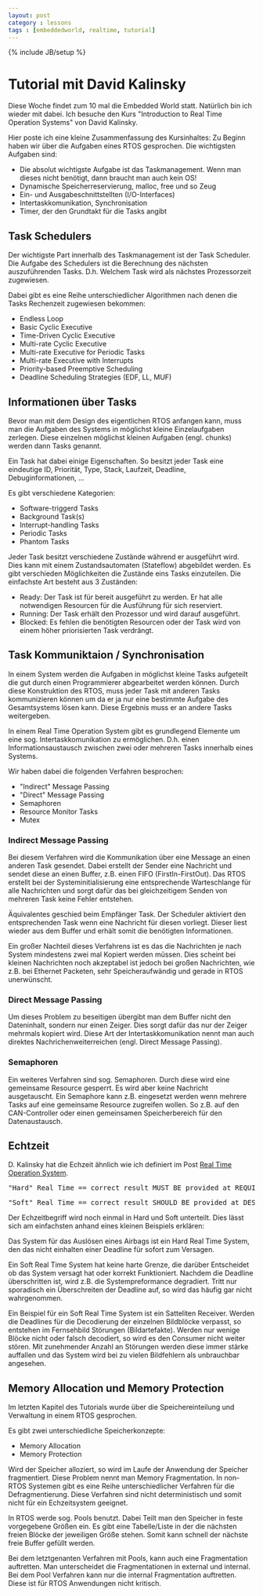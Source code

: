 ```yaml
---
layout: post
category : lessons
tags : [embeddedworld, realtime, tutorial]
---
```

{% include JB/setup %}

# Tutorial mit David Kalinsky

Diese Woche findet zum 10 mal die Embedded World statt. Natürlich bin ich wieder
mit dabei. Ich besuche den Kurs "Introduction to Real Time Operation Systems" 
von David Kalinsky. 

Hier poste ich eine kleine Zusammenfassung des Kursinhaltes: 
Zu Beginn haben wir über die Aufgaben eines RTOS gesprochen. Die wichtigsten 
Aufgaben sind: 

* Die absolut wichtigste Aufgabe ist das Taskmanagement. Wenn man dieses nicht 
   benötigt, dann braucht man auch kein OS!
* Dynamische Speicherreservierung, malloc, free und so Zeug
* Ein- und Ausgabeschnittstellten (I/O-Interfaces)
* Intertaskkomunikation, Synchronisation
* Timer, der den Grundtakt für die Tasks angibt

## Task Schedulers
Der wichtigste Part innerhalb des Taskmanagement ist der Task Scheduler. 
Die Aufgabe des Schedulers ist die Berechnung des nächsten auszuführenden
Tasks. D.h. Welchem Task wird als nächstes Prozessorzeit zugewiesen. 

Dabei gibt es eine Reihe unterschiedlicher Algorithmen nach denen die Tasks 
Rechenzeit zugewiesen bekommen: 

* Endless Loop
* Basic Cyclic Executive
* Time-Driven Cyclic Executive
* Multi-rate Cyclic Executive
* Multi-rate Executive for Periodic Tasks
* Multi-rate Executive with Interrupts
* Priority-based Preemptive Scheduling
* Deadline Scheduling Strategies (EDF, LL, MUF)

## Informationen über Tasks
Bevor man mit dem Design des eigentlichen RTOS anfangen kann, muss man die
Aufgaben des Systems in möglichst kleine Einzelaufgaben zerlegen. Diese 
einzelnen möglichst kleinen Aufgaben (engl. chunks) werden dann Tasks genannt.

Ein Task hat dabei einige Eigenschaften. So besitzt jeder Task eine eindeutige
ID, Priorität, Type, Stack, Laufzeit, Deadline, Debuginformationen, ... 

Es gibt verschiedene Kategorien:

* Software-triggerd Tasks
* Background Task(s)
* Interrupt-handling Tasks
* Periodic Tasks
* Phantom Tasks

Jeder Task besitzt verschiedene Zustände während er ausgeführt wird. 
Dies kann mit einem Zustandsautomaten (Stateflow) abgebildet werden. 
Es gibt verschieden Möglichkeiten die Zustände eins Tasks 
einzuteilen. Die einfachste Art besteht aus 3 Zuständen: 

* Ready: Der Task ist für bereit ausgeführt zu werden. Er hat alle notwendigen
	 Resourcen für die Ausführung für sich reserviert.
* Running: Der Task erhält den Prozessor und wird darauf ausgeführt. 
* Blocked: Es fehlen die benötigten Resourcen oder der Task wird von einem höher
	   priorisierten Task verdrängt. 

## Task Kommuniktaion / Synchronisation
In einem System werden die Aufgaben in möglichst kleine Tasks aufgeteilt die 
gut durch einen Programmierer abgearbeitet werden können. Durch diese Konstruktion des RTOS, muss jeder Task mit anderen Tasks kommunizieren können um da er ja 
nur eine bestimmte Aufgabe des Gesamtsystems lösen kann. Diese Ergebnis muss er an andere Tasks weitergeben. 

In einem Real Time Operation System gibt es grundlegend Elemente um eine 
sog. Intertaskkomunikation zu ermöglichen. D.h. einen Informationsaustausch
zwischen zwei oder mehreren Tasks innerhalb eines Systems.

Wir haben dabei die folgenden Verfahren besprochen: 

* "Indirect" Message Passing
* "Direct" Message Passing
* Semaphoren
* Resource Monitor Tasks
* Mutex

### Indirect Message Passing
Bei diesem Verfahren wird die Kommunikation über eine Message an einen anderen Task gesendet. Dabei erstellt der Sender eine Nachricht und sendet diese an einen Buffer, z.B. einen FIFO (FirstIn-FirstOut). Das RTOS erstellt bei der Systeminitialisierung eine entsprechende Warteschlange für alle Nachrichten und sorgt dafür das bei gleichzeitigem Senden von mehreren Task keine Fehler entstehen. 

Äquivalentes geschied beim Empfänger Task. Der Scheduler aktiviert den entsprechenden Task wenn eine Nachricht für diesen vorliegt. Dieser liest wieder aus dem Buffer und erhält somit die benötigten Informationen. 

Ein großer Nachteil dieses Verfahrens ist es das die Nachrichten je nach System mindestens zwei mal Kopiert werden müssen. Dies scheint bei kleinen Nachrichten noch akzeptabel ist jedoch bei großen Nachrichten, wie z.B. bei Ethernet Packeten, sehr Speicheraufwändig und gerade in RTOS unerwünscht. 

### Direct Message Passing
Um dieses Problem zu beseitigen übergibt man dem Buffer nicht den Dateninhalt, 
sondern nur einen Zeiger. Dies sorgt dafür das nur der Zeiger mehrmals kopiert wird. Diese Art der Intertaskkomunikation nennt man auch direktes Nachrichenweiterreichen (engl. Direct Message Passing). 

### Semaphoren
Ein weiteres Verfahren sind sog. Semaphoren. Durch diese wird eine gemeinsame
Resource gesperrt. Es wird aber keine Nachricht ausgetauscht. Ein Semaphore 
kann z.B. eingesetzt werden wenn mehrere Tasks auf eine gemeinsame Resource
zugreifen wollen. So z.B. auf den CAN-Controller oder einen gemeinsamen Speicherbereich für den Datenaustausch. 

## Echtzeit
D. Kalinsky hat die Echzeit ähnlich wie ich definiert im Post 
[Real Time Operation System](http://frodo81.github.com/lessons/2012/02/27/Real-Time-Operation-Systems/). 

<pre>
"Hard" Real Time == correct result MUST BE provided at REQUIRED time deadlines
</pre>
<pre>
"Soft" Real Time == correct result SHOULD BE provided at DESIRED time deadlines
</pre>

Der Echzeitbegriff wird noch einmal in Hard und Soft unterteilt. Dies lässt sich
am einfachsten anhand eines kleinen Beispiels erklären: 

Das System für das Auslösen eines Airbags ist ein Hard Real Time System, den
das nicht einhalten einer Deadline für sofort zum Versagen. 

Ein Soft Real Time System hat keine harte Grenze, die darüber Entscheidet ob das
System versagt hat oder korrekt Funktioniert. Nachdem die Deadline
überschritten ist, wird z.B. die Systempreformance degradiert. Tritt nur 
sporadisch ein Überschreiten der Deadline auf, so wird das häufig gar nicht
wahrgenommen. 

Ein Beispiel für ein Soft Real Time System ist ein Satteliten Receiver. Werden 
die Deadlines für die Decodierung der einzelnen Bildblöcke verpasst, so 
entstehen im Fernsehbild Störungen (Bildartefakte). Werden nur wenige Blöcke 
nicht oder falsch decodiert, so wird es den Consumer nicht weiter stören. 
Mit zunehmender Anzahl an Störungen werden diese immer stärke auffallen und das 
System wird bei zu vielen Bildfehlern als unbrauchbar angesehen. 

## Memory Allocation und Memory Protection
Im letzten Kapitel des Tutorials wurde über die Speichereinteilung und 
Verwaltung in einem RTOS gesprochen. 

Es gibt zwei unterschiedliche Speicherkonzepte: 
* Memory Allocation
* Memory Protection

Wird der Speicher alloziert, so wird im Laufe der Anwendung der Speicher 
fragmentiert. Diese Problem nennt man Memory Fragmentation. In non-RTOS 
Systemen gibt es eine Reihe unterschiedlicher Verfahren für die 
Defragmentierung. Diese Verfahren sind nicht deterministisch und somit nicht
für ein Echzeitsystem geeignet. 

In RTOS werde sog. Pools benutzt. Dabei Teilt man den Speicher in feste 
vorgegebene Größen ein. Es gibt eine Tabelle/Liste in der die nächsten freien
Blöcke der jeweiligen Größe stehen. Somit kann schnell der nächste freie Buffer
gefüllt werden. 

Bei dem letztgenanten Verfahren mit Pools, kann auch eine Fragmentation
auftretten. Man unterscheidet die Fragmentationen in external und internal. Bei
dem Pool Verfahren kann nur die internal Fragmentation auftretten. Diese ist 
für RTOS Anwendungen nicht kritisch. 


